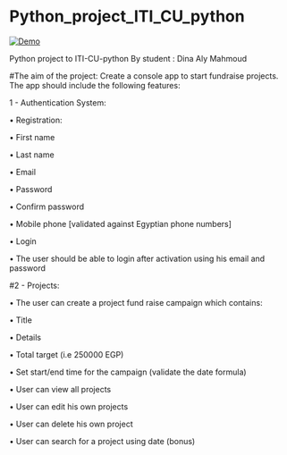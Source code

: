 # Python_project_ITI_CU_python
[![Demo](https://encrypted-tbn0.gstatic.com/images?q=tbn:ANd9GcR-G7lfHVAusHMoTKbHXHA0RtXGzOfyHx_T-Q&usqp=CAU)](https://www.youtube.com/watch?v=pvnWk9iB2vc)

Python project to ITI-CU-python By student : Dina Aly Mahmoud


#The aim of the project: Create a console app to start fundraise projects.
The app should include the following features:


1 - Authentication System:


• Registration:

• First name

• Last name

• Email

• Password

• Confirm password

• Mobile phone [validated against Egyptian phone numbers]

• Login


• The user should be able to login after activation using his email
and password


#2 - Projects:


• The user can create a project fund raise campaign which contains:

• Title

• Details

• Total target (i.e 250000 EGP)

• Set start/end time for the campaign (validate the date formula)

• User can view all projects

• User can edit his own projects

• User can delete his own project


• User can search for a project using date (bonus)
